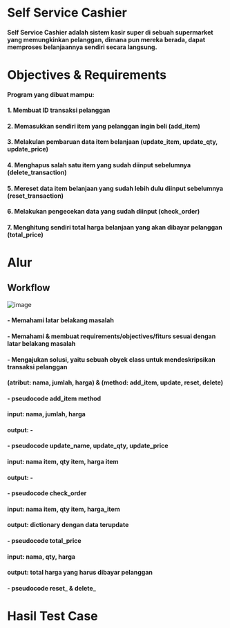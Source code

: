 # Self  Service Cashier
#### Self Service Cashier adalah sistem kasir super di sebuah supermarket yang memungkinkan pelanggan, dimana pun mereka berada, dapat memproses belanjaannya sendiri secara langsung.


# Objectives & Requirements
#### Program yang dibuat mampu:
#### 1. Membuat ID transaksi pelanggan
#### 2. Memasukkan sendiri item yang pelanggan ingin beli (add_item)
#### 3. Melakulan pembaruan data item belanjaan (update_item, update_qty, update_price)
#### 4. Menghapus salah satu item yang sudah diinput sebelumnya (delete_transaction)
#### 5. Mereset data item belanjaan yang sudah lebih dulu diinput sebelumnya (reset_transaction)
#### 6. Melakukan pengecekan data yang sudah diinput (check_order)
#### 7. Menghitung sendiri total harga belanjaan yang akan dibayar pelanggan (total_price)


# Alur

## Workflow
![image](https://user-images.githubusercontent.com/109421939/218322301-301fd6e2-355d-49d5-ae74-c25bb98ba3be.png)

#### - Memahami latar belakang masalah
#### - Memahami & membuat requirements/objectives/fiturs sesuai dengan latar belakang masalah
#### - Mengajukan solusi, yaitu sebuah obyek class untuk mendeskripsikan transaksi pelanggan
####   (atribut: nama, jumlah, harga) & (method: add_item, update, reset, delete)
#### - pseudocode add_item method
####   input: nama, jumlah, harga
####   output: -
#### - pseudocode update_name, update_qty, update_price
####   input: nama item, qty item, harga item
####   output: -
#### - pseudocode check_order
####   input: nama item, qty item, harga_item
####   output: dictionary dengan data terupdate
#### - pseudocode total_price
####   input: nama, qty, harga
####   output: total harga yang harus dibayar pelanggan
#### - pseudocode reset_ & delete_


# Hasil Test Case

